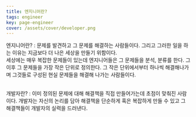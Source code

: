 ```yaml
---
title: 엔지니어란?
tags: engineer
key: page-engineer
cover: /assets/cover/developer.png
---
```


엔지니어란?
: 문제를 발견하고 그 문제를 해결하는 사람들이다. 그리고 그러한 일을 하는 이유는 지금보다 더 나은 세상을 만들기 위함이다.<br> 세상에는 매우 복잡한 문제들이 있는데 엔지니어들은 그 문제들을 분석, 분류를 한다. 그 이후 그 문제들을 가장 작은 단위로 정의한다. 그 작은 단위에서부터 하나씩 해결해나가며 그것들로 구성된 현실 문제들을 해결해 나가는 사람들이다.

<br>
개발자란? 
: 이미 정의된 문제에 대해 해결책을 직접 만들어가는데 초점이 맞춰진 사람이다. 개발자는 자신의 논리를 담아 해결책을 단순하게 혹은 복잡하게 만들 수 있고 그 해결책들이 개발자의 실력을 드러낸다.